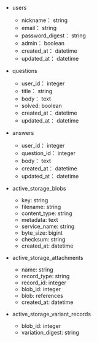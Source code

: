 * users
   * nickname： string
   * email： string
   * password_digest： string
   * admin： boolean
   * created_at： datetime
   * updated_at： datetime

* questions
   * user_id： integer
   * title： string
   * body： text
   * solved: boolean
   * created_at： datetime
   * updated_at： datetime

* answers
   * user_id： integer
   * question_id： integer
   * body： text
   * created_at： datetime
   * updated_at： datetime

* active_storage_blobs
   * key: string
   * filename: string
   * content_type: string
   * metadata: text
   * service_name: string
   * byte_size: bigint
   * checksum: string
   * created_at: datetime


* active_storage_attachments
   * name: string
   * record_type: string
   * record_id: integer
   * blob_id: integer
   * blob: references
   * created_at: datetime

* active_storage_variant_records
   * blob_id: integer
   * variation_digest: string

